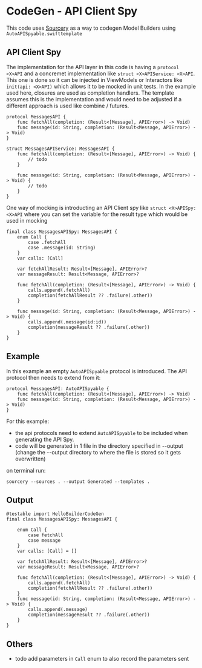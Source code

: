 # CodeGen - API Client Spy

This code uses [Sourcery](https://github.com/krzysztofzablocki/Sourcery) as a way to codegen Model Builders using `AutoAPISpyable.swifttemplate` 

## API Client Spy
The implementation for the API layer in this code is having a `protocol <X>API` and a concremet implementation like `struct <X>APIService: <X>API`.  This one is done so it can be injected in ViewModels or Interactors like `init(api: <X>API)` which allows it to be mocked in unit tests. In the example used here, closures are used as completion handlers. The template assumes this is the implementation and would need to be adjusted if a different approach is used like combine / futures. 

```
protocol MessagesAPI {
    func fetchAll(completion: (Result<[Message], APIError>) -> Void)
    func message(id: String, completion: (Result<Message, APIError>) -> Void)
}

struct MessagesAPIService: MessagesAPI {
    func fetchAll(completion: (Result<[Message], APIError>) -> Void) {
        // todo
    }
    
    func message(id: String, completion: (Result<Message, APIError>) -> Void) {
        // todo
    }
}
```

One way of mocking is introducting an API Client spy like `struct <X>APISpy: <X>API` where you can set the variable for the result type  which would be used in mocking 

```
final class MessagesAPISpy: MessagesAPI {
    enum Call {
        case .fetchAll
        case .message(id: String)
    }
    var calls: [Call]
    
    var fetchAllResult: Result<[Message], APIError>?
    var messageResult: Result<Message, APIError>?

    func fetchAll(completion: (Result<[Message], APIError>) -> Void) {
        calls.append(.fetchAll)
        completion(fetchAllResult ?? .failure(.other))
    }
    
    func message(id: String, completion: (Result<Message, APIError>) -> Void) {
        calls.append(.message(id:id))
        completion(messageResult ?? .failure(.other))
    }
}
```
 
## Example
In this example an empty `AutoAPISpyable` protocol is introduced. The API protocol then needs to extend from it:
```
protocol MessagesAPI: AutoAPISpyable {
    func fetchAll(completion: (Result<[Message], APIError>) -> Void)
    func message(id: String, completion: (Result<Message, APIError>) -> Void)
}
```

For this example:
- the api protocols need to extend `AutoAPISpyable` to be included when generating the API Spy.
- code will be generated in 1 file in the directory specified in --output (change the --output directory to where the file is stored so it gets overwritten)

on terminal run:
```
sourcery --sources . --output Generated --templates .
```

## Output
```
@testable import HelloBuilderCodeGen
final class MessagesAPISpy: MessagesAPI {

    enum Call {
        case fetchAll
        case message
    }
    var calls: [Call] = []

    var fetchAllResult: Result<[Message], APIError>?
    var messageResult: Result<Message, APIError>?

    func fetchAll(completion: (Result<[Message], APIError>) -> Void) {
        calls.append(.fetchAll)
        completion(fetchAllResult ?? .failure(.other))
    }
    func message(id: String, completion: (Result<Message, APIError>) -> Void) {
        calls.append(.message)
        completion(messageResult ?? .failure(.other))
    }
}

```


## Others
- todo add parameters in `Call` enum to also record the parameters sent

